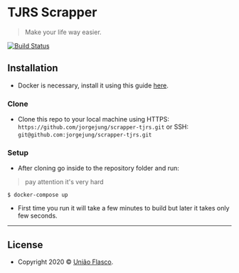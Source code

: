 # TJRS Scrapper

> Make your life way easier.

[![Build Status](http://img.shields.io/travis/badges/badgerbadgerbadger.svg?style=flat-square)](https://travis-ci.org/badges/badgerbadgerbadger)


## Installation

- Docker is necessary, install it using this guide <a href="https://docs.docker.com/engine/install/" target="_blank">here</a>.

### Clone

- Clone this repo to your local machine using HTTPS: `https://github.com/jorgejung/scrapper-tjrs.git` or SSH: `git@github.com:jorgejung/scrapper-tjrs.git`

### Setup

- After cloning go inside to the repository folder and run:

> pay attention it's very hard

```shell
$ docker-compose up
```

- First time you run it will take a few minutes to build but later it takes only few seconds.

---

## License

- Copyright 2020 © <a href="https://www.youtube.com/watch?v=1tpIxo4vy80" target="_blank">União Flasco</a>.